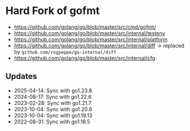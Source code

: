 # Hard Fork of gofmt

- https://github.com/golang/go/blob/master/src/cmd/gofmt/
- https://github.com/golang/go/blob/master/src/internal/testenv
- https://github.com/golang/go/blob/master/src/internal/platform
- https://github.com/golang/go/blob/master/src/internal/diff -> replaced by `github.com/rogpeppe/go-internal/diff`
- https://github.com/golang/go/blob/master/src/internal/cfg

## Updates

- 2025-04-14: Sync with go1.23.8
- 2024-08-17: Sync with go1.22.6
- 2023-02-28: Sync with go1.21.7
- 2023-10-04: Sync with go1.20.8
- 2023-10-04: Sync with go1.19.13
- 2022-08-31: Sync with go1.18.5

